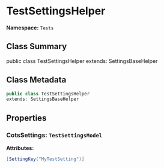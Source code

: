 # TestSettingsHelper

**Namespace:** `Tests`

## Class Summary

public class TestSettingsHelper
extends: SettingsBaseHelper

## Class Metadata

```typescript
public class TestSettingsHelper
extends: SettingsBaseHelper
```

## Properties

### CotsSettings: `TestSettingsModel`

**Attributes:**
```csharp
[SettingKey("MyTestSetting")]
```
